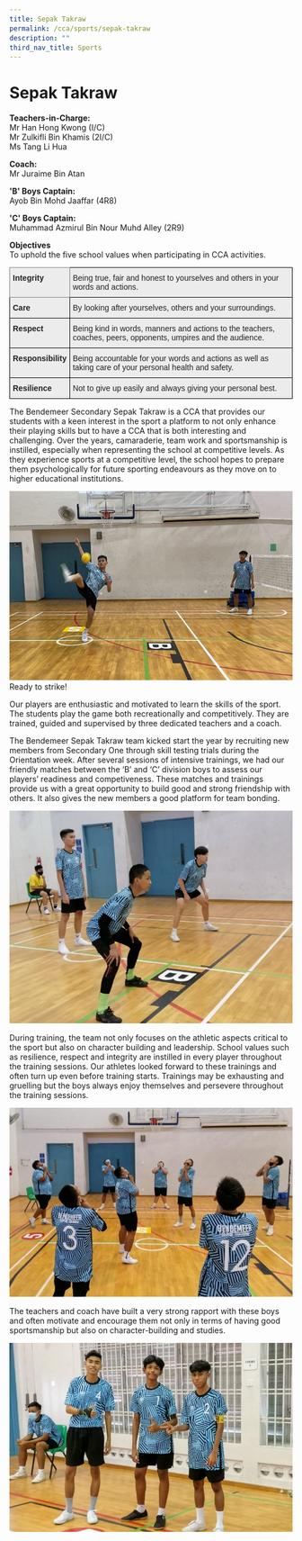 ```yaml
---
title: Sepak Takraw
permalink: /cca/sports/sepak-takraw
description: ""
third_nav_title: Sports
---
```

# Sepak Takraw

**Teachers-in-Charge:** <br>
Mr Han Hong Kwong (I/C) <br>
Mr Zulkifli Bin Khamis (2I/C) <br>
Ms Tang Li Hua

**Coach:** <br>
Mr Juraime Bin Atan

**'B' Boys Captain:** <br>
Ayob Bin Mohd Jaaffar (4R8)
 
**'C' Boys Captain:** <br>
Muhammad Azmirul Bin Nour Muhd Alley (2R9)

 
**Objectives** <br>
To uphold the five school values when participating in CCA activities.

<style type="text/css">
.tg  {border-collapse:collapse;border-spacing:0;}
.tg td{border-color:black;border-style:solid;border-width:1px;font-family:Arial, sans-serif;font-size:14px;
  overflow:hidden;padding:10px 5px;word-break:normal;}
.tg th{border-color:black;border-style:solid;border-width:1px;font-family:Arial, sans-serif;font-size:14px;
  font-weight:normal;overflow:hidden;padding:10px 5px;word-break:normal;}
.tg .tg-fxx4{background-color:#ECECEC;color:#222;text-align:left;vertical-align:middle}
.tg .tg-e2rw{background-color:#ECECEC;border-color:inherit;color:#222;font-weight:bold;text-align:left;vertical-align:top}
.tg .tg-b4br{background-color:#ECECEC;color:#222;font-weight:bold;text-align:left;vertical-align:top}
</style>
<table class="tg">
<thead>
  <tr>
    <th class="tg-e2rw">Integrity</th>
    <th class="tg-fxx4"><span style="color:#222">Being true, fair and honest to yourselves and others in your words and actions.</span></th>
  </tr>
</thead>
<tbody>
  <tr>
    <td class="tg-b4br">Care </td>
    <td class="tg-fxx4"><span style="color:#222">By looking after yourselves, others and your surroundings.</span></td>
  </tr>
  <tr>
    <td class="tg-b4br">Respect</td>
    <td class="tg-fxx4"><span style="color:#222">Being kind in words, manners and actions to the teachers, coaches, peers, opponents, umpires and the audience.</span></td>
  </tr>
  <tr>
    <td class="tg-b4br">Responsibility</td>
    <td class="tg-fxx4"><span style="color:#222">Being accountable for your words and actions as well as taking care of your personal health and safety.</span></td>
  </tr>
  <tr>
    <td class="tg-b4br">Resilience</td>
    <td class="tg-fxx4"><span style="color:#222">Not to give up easily and always giving your personal best.</span></td>
  </tr>
</tbody>
</table>

The Bendemeer Secondary Sepak Takraw is a CCA that provides our students with a keen interest in the sport a platform to not only enhance their playing skills but to have a CCA that is both interesting and challenging. Over the years, camaraderie, team work and sportsmanship is instilled, especially when representing the school at competitive levels. As they experience sports at a competitive level, the school hopes to prepare them psychologically for future sporting endeavours as they move on to higher educational institutions.

![Ready to strike!](/images/cca-takraw-i-ready-to-strike-768x512.jpg)
Ready to strike!


Our players are enthusiastic and motivated to learn the skills of the sport. The students play the game both recreationally and competitively. They are trained, guided and supervised by three dedicated teachers and a coach.

The Bendemeer Sepak Takraw team kicked start the year by recruiting new members from Secondary One through skill testing trials during the Orientation week. After several sessions of intensive trainings, we had our friendly matches between the ‘B’ and ‘C’ division boys to assess our players’ readiness and competiveness.  These matches and trainings provide us with a great opportunity to build good and strong friendship with others. It also gives the new members a good platform for team bonding.

![Players standing, ready to defend](/images/cca-takraw-i-standing-ready-to-defend-768x576.jpg)

During training, the team not only focuses on the athletic aspects critical to the sport but also on character building and leadership. School values such as resilience, respect and integrity are instilled in every player throughout the training sessions. Our athletes looked forward to these trainings and often turn up even before training starts. Trainings may be exhausting and gruelling but the boys always enjoy themselves and persevere throughout the training sessions.

![Players warming up](/images/cca-takraw-i-warm-ups-768x512%20(1).jpg)

The teachers and coach have built a very strong rapport with these boys and often motivate and encourage them not only in terms of having good sportsmanship but also on character-building and studies.

![Sepak Takraw B Division Players](/images/cca-takraw-i-Sepak-Takraw-B-Div-768x512.jpg)

